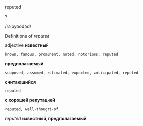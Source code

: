 reputed

?

/rəˈpyo͞odəd/

Definitions of _reputed_

adjective
**известный**

    known, famous, prominent, noted, notorious, reputed
**предполагаемый**

    supposed, assumed, estimated, expected, anticipated, reputed
**считающийся**

    reputed
**с хорошей репутацией**

    reputed, well-thought-of

_reputed_
**известный**, **предполагаемый**